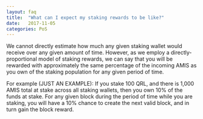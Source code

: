 ```yaml
---
layout: faq
title:  "What can I expect my staking rewards to be like?"
date:   2017-11-05
categories: PoS
---
```

We cannot directly estimate how much any given staking wallet would receive over any given amount of time. However, as we employ a directly-proportional model of staking rewards, we can say that you will be rewarded with approximately the same percentage of the incoming AMIS as you own of the staking population for any given period of time.

For example (JUST AN EXAMPLE): If you stake 100 QRL, and there is 1,000 AMIS total at stake across all staking wallets, then you own 10% of the funds at stake. For any given block during the period of time while you are staking, you will have a 10% chance to create the next valid block, and in turn gain the block reward.
